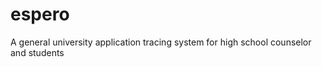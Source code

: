 espero
======

A general university application tracing system for high school counselor and students
